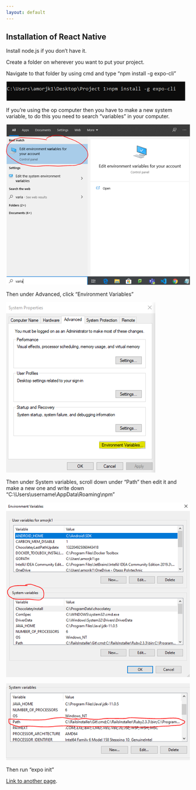```yaml
---
layout: default
---
```


## Installation of React Native

Install node.js if you don’t have it.

Create a folder on wherever you want to put your project.

Navigate to that folder by using cmd and type “npm install -g expo-cli”

![1st](https://github.com/amorjk1/Project-1/blob/master/assets/images/installation1.png?raw=true)

If you’re using the op computer then you have to make a new system variable, to do this you need to search “variables” in your computer.

![2nd](https://github.com/amorjk1/Project-1/blob/master/assets/images/installation2.png?raw=true)

Then under Advanced, click “Environment Variables”

![3rd](https://github.com/amorjk1/Project-1/blob/master/assets/images/installation3.png?raw=true)

Then under System variables, scroll down under “Path” then edit it and make a new one and write down “C:\Users\username\AppData\Roaming\npm”

![4th](https://github.com/amorjk1/Project-1/blob/master/assets/images/installation4.PNG?raw=true)

![5th](https://github.com/amorjk1/Project-1/blob/master/assets/images/installation5.PNG?raw=true)

Then run “expo init”


[Link to another page](./another-page.html).

